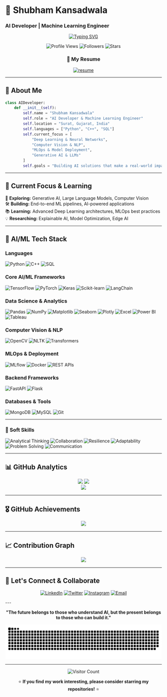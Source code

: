 # 🤖 Shubham Kansadwala
### AI Developer | Machine Learning Engineer

<div align="center">
  
  [![Typing SVG](https://readme-typing-svg.herokuapp.com?font=Fira+Code&size=22&duration=3000&pause=1000&color=00D4FF&center=true&vCenter=true&width=600&lines=AI+Developer+%7C+ML+Engineer;Building+Intelligent+Systems;Transforming+Data+into+Insights;Deep+Learning+%26+Neural+Networks)](https://git.io/typing-svg)

</div>

<p align="center">
  <img src="https://komarev.com/ghpvc/?username=KANSADWALA&label=Profile%20views&color=00d4ff&style=for-the-badge" alt="Profile Views" />
  <img src="https://img.shields.io/github/followers/KANSADWALA?label=Followers&style=for-the-badge&color=00d4ff" alt="Followers" />
  <img src="https://img.shields.io/github/stars/KANSADWALA?label=Stars&style=for-the-badge&color=00d4ff" alt="Stars" />
</p>

<div align="center">

<h3>📄 My Resume</h3>

<a href="https://drive.google.com/file/d/1nDzaLxGcdFn8uQITTmhRpcIY6i/view?usp=sharing" target="_blank">
  <img src="https://media.giphy.com/media/3o7TKz2M2JhnAq26rm/giphy.gif" alt="resume" width="200"/>
</a>

</div>


---

## 🎯 About Me

```python
class AIDeveloper:
    def __init__(self):
        self.name = "Shubham Kansadwala"
        self.role = "AI Developer & Machine Learning Engineer"
        self.location = "Surat, Gujarat, India"
        self.languages = ["Python", "C++", "SQL"]
        self.current_focus = [
            "Deep Learning & Neural Networks",
            "Computer Vision & NLP",
            "MLOps & Model Deployment",
            "Generative AI & LLMs"
        ]
        self.goals = "Building AI solutions that make a real-world impact"
```

---

## 🚀 Current Focus & Learning

<div align="left">
  
  🔬 **Exploring:** Generative AI, Large Language Models, Computer Vision  
  🛠️ **Building:** End-to-end ML pipelines, AI-powered applications  
  📚 **Learning:** Advanced Deep Learning architectures, MLOps best practices  
  💡 **Researching:** Explainable AI, Model Optimization, Edge AI  

</div>

---

## 🧠 AI/ML Tech Stack

<div align="left">

### **Languages**
![Python](https://img.shields.io/badge/Python-3776AB?style=for-the-badge&logo=python&logoColor=white)
![C++](https://img.shields.io/badge/C++-00599C?style=for-the-badge&logo=c%2B%2B&logoColor=white)
![SQL](https://img.shields.io/badge/SQL-336791?style=for-the-badge&logo=mysql&logoColor=white)

### **Core AI/ML Frameworks**
![TensorFlow](https://img.shields.io/badge/TensorFlow-FF6F00?style=for-the-badge&logo=tensorflow&logoColor=white)
![PyTorch](https://img.shields.io/badge/PyTorch-EE4C2C?style=for-the-badge&logo=pytorch&logoColor=white)
![Keras](https://img.shields.io/badge/Keras-D00000?style=for-the-badge&logo=keras&logoColor=white)
![Scikit-learn](https://img.shields.io/badge/scikit--learn-F7931E?style=for-the-badge&logo=scikit-learn&logoColor=white)
![LangChain](https://img.shields.io/badge/LangChain-2D3748?style=for-the-badge&logo=python&logoColor=white)

### **Data Science & Analytics**
![Pandas](https://img.shields.io/badge/Pandas-150458?style=for-the-badge&logo=pandas&logoColor=white)
![NumPy](https://img.shields.io/badge/NumPy-013243?style=for-the-badge&logo=numpy&logoColor=white)
![Matplotlib](https://img.shields.io/badge/Matplotlib-11557c?style=for-the-badge&logo=matplotlib&logoColor=white)
![Seaborn](https://img.shields.io/badge/Seaborn-5385c1?style=for-the-badge&logo=python&logoColor=white)
![Plotly](https://img.shields.io/badge/Plotly-3F4F75?style=for-the-badge&logo=plotly&logoColor=white)
![Excel](https://img.shields.io/badge/Excel-217346?style=for-the-badge&logo=microsoft-excel&logoColor=white)
![Power BI](https://img.shields.io/badge/Power_BI-F2C811?style=for-the-badge&logo=powerbi&logoColor=black)
![Tableau](https://img.shields.io/badge/Tableau-E97627?style=for-the-badge&logo=tableau&logoColor=white)


### **Computer Vision & NLP**
![OpenCV](https://img.shields.io/badge/OpenCV-5C3EE8?style=for-the-badge&logo=opencv&logoColor=white)
![NLTK](https://img.shields.io/badge/NLTK-154f3c?style=for-the-badge&logo=python&logoColor=white)
![Transformers](https://img.shields.io/badge/🤗_Transformers-FFD21E?style=for-the-badge&logoColor=black)

### **MLOps & Deployment**
![MLflow](https://img.shields.io/badge/MLflow-0194E2?style=for-the-badge&logo=mlflow&logoColor=white)
![Docker](https://img.shields.io/badge/Docker-2496ED?style=for-the-badge&logo=docker&logoColor=white)
![REST APIs](https://img.shields.io/badge/REST%20APIs-6c757d?style=for-the-badge&logo=fastapi&logoColor=white)

### **Backend Frameworks**
![FastAPI](https://img.shields.io/badge/FastAPI-005571?style=for-the-badge&logo=fastapi&logoColor=white)
![Flask](https://img.shields.io/badge/Flask-000000?style=for-the-badge&logo=flask&logoColor=white)

### **Databases & Tools**
![MongoDB](https://img.shields.io/badge/MongoDB-4EA94B?style=for-the-badge&logo=mongodb&logoColor=white)
![MySQL](https://img.shields.io/badge/MySQL-4479A1?style=for-the-badge&logo=mysql&logoColor=white)
![Git](https://img.shields.io/badge/Git-F05032?style=for-the-badge&logo=git&logoColor=white)

---

### 🧩 Soft Skills

![Analytical Thinking](https://img.shields.io/badge/🧠_Analytical_Thinking-blueviolet?style=for-the-badge)
![Collaboration](https://img.shields.io/badge/🤝_Collaboration-success?style=for-the-badge)
![Resilience](https://img.shields.io/badge/🛡️_Resilience-orange?style=for-the-badge)
![Adaptability](https://img.shields.io/badge/🔄_Adaptability-9cf?style=for-the-badge)
![Problem Solving](https://img.shields.io/badge/🧩_Problem_Solving-yellow?style=for-the-badge)
![Communication](https://img.shields.io/badge/📢_Communication-lightgrey?style=for-the-badge)


</div>


---

## 📊 GitHub Analytics

<div align="center">
  
  <img height="180em" src="https://github-readme-stats.vercel.app/api?username=KANSADWALA&show_icons=true&theme=tokyonight&include_all_commits=true&count_private=true"/>
  <img height="180em" src="https://github-readme-stats.vercel.app/api/top-langs/?username=KANSADWALA&layout=compact&langs_count=8&theme=tokyonight"/>

</div>

<div align="center">
  
  <img src="https://github-readme-streak-stats.herokuapp.com/?user=KANSADWALA&theme=tokyonight&hide_border=true"/>

</div>

---

## 🎖️ GitHub Achievements

<div align="center">
  
  <img src="https://github-profile-trophy.vercel.app/?username=KANSADWALA&theme=tokyonight&no-frame=true&no-bg=false&margin-w=4&row=1"/>

</div>

---

## 📈 Contribution Graph

<div align="center">
  
  <img src="https://github-readme-activity-graph.vercel.app/graph?username=KANSADWALA&theme=tokyo-night&bg_color=1a1b27&color=00d4ff&line=00d4ff&point=ffffff"/>

</div>

---

## 🤝 Let's Connect & Collaborate

<div align="center">

[![LinkedIn](https://img.shields.io/badge/LinkedIn-0077B5?style=for-the-badge&logo=linkedin&logoColor=white)](https://linkedin.com/in/shubham)
[![Twitter](https://img.shields.io/badge/Twitter-1DA1F2?style=for-the-badge&logo=twitter&logoColor=white)](https://x.com/Shubhamw2)
[![Instagram](https://img.shields.io/badge/Instagram-E4405F?style=for-the-badge&logo=instagram&logoColor=white)](https://instagram.com/shubham)
[![Email](https://img.shields.io/badge/Email-D14836?style=for-the-badge&logo=gmail&logoColor=white)](mailto:shubhamkansadwala@gmail.com)

</div>
---

<div align="center">
  
  **"The future belongs to those who understand AI, but the present belongs to those who can build it."**
  
  <img src="https://raw.githubusercontent.com/Platane/snk/output/github-contribution-grid-snake.svg" alt="Snake animation" />

</div>

---

<div align="center">
  
  ![Visitor Count](https://visitcount.itsvg.in/api?id=KANSADWALA&icon=2&color=6)
  
  ⭐ **If you find my work interesting, please consider starring my repositories!** ⭐

</div>


